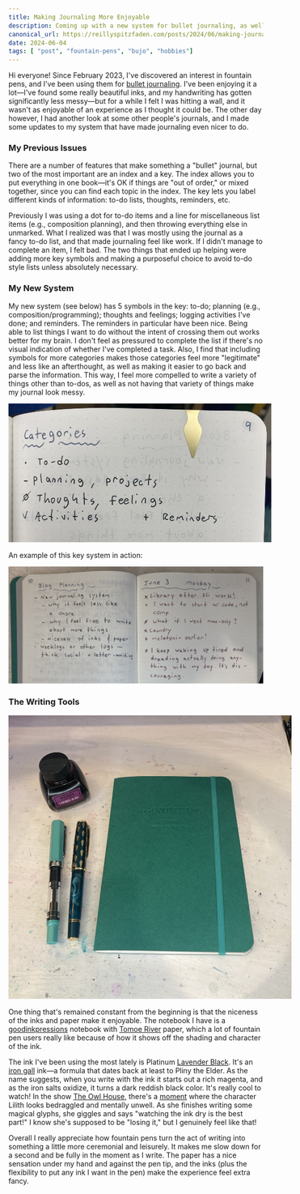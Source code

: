 ```yaml
---
title: Making Journaling More Enjoyable
description: Coming up with a new system for bullet journaling, as well as the fountain pen inks and paper I'm using
canonical_url: https://reillyspitzfaden.com/posts/2024/06/making-journaling-more-enjoyable/
date: 2024-06-04
tags: [ "post", "fountain-pens", "bujo", "hobbies"]
---
```

<style>
    @media screen and (min-width: 760px) {
        #bujo_key {
            max-width: 520px;
        }

        #writing_supplies {
            max-width: 560px;
        }
    }
</style>

Hi everyone! Since February 2023, I've discovered an interest in fountain pens, and I've been using them for [bullet journaling](https://en.wikipedia.org/wiki/Bullet_journal). I've been enjoying it a lot—I've found some really beautiful inks, and my handwriting has gotten significantly less messy—but for a while I felt I was hitting a wall, and it wasn't as enjoyable of an experience as I thought it could be. The other day however, I had another look at some other people's journals, and I made some updates to my system that have made journaling even nicer to do.

### My Previous Issues

There are a number of features that make something a "bullet" journal, but two of the most important are an index and a key. The index allows you to put everything in one book—it's OK if things are "out of order," or mixed together, since you can find each topic in the index. The key lets you label different kinds of information: to-do lists, thoughts, reminders, etc.

Previously I was using a dot for to-do items and a line for miscellaneous list items (e.g., composition planning), and then throwing everything else in unmarked. What I realized was that I was mostly using the journal as a fancy to-do list, and that made journaling feel like work. If I didn't manage to complete an item, I felt bad. The two things that ended up helping were adding more key symbols and making a purposeful choice to avoid to-do style lists unless absolutely necessary.

### My New System

My new system (see below) has 5 symbols in the key: to-do; planning (e.g., composition/programming); thoughts and feelings; logging activities I've done; and reminders. The reminders in particular have been nice. Being able to list things I want to do without the intent of crossing them out works better for my brain. I don't feel as pressured to complete the list if there's no visual indication of whether I've completed a task. Also, I find that including symbols for more categories makes those categories feel more "legitimate" and less like an afterthought, as well as making it easier to go back and parse the information. This way, I feel more compelled to write a variety of things other than to-dos, as well as not having that variety of things make my journal look messy.

<img id="bujo_key" src="/media/blog/2024/06/bujo_p9_categories_060224.JPG" alt="The key for my bullet journal, with a dot for to-do; line for planning/projects; slashed 'o' for thoughts/feelings; check for activities; and '+' for reminders" />

An example of this key system in action:

<img id="bujo_spread" src="/media/blog/2024/06/bujo_p10_11_060424.jpg" alt="Two facing pages of my journal, with the verso showing blog planning notes, and the recto showing my June 3 day log" />

### The Writing Tools

<img id="writing_supplies" src="/media/blog/2024/06/bujo_pens_ink_060424.JPG" alt="A bottle of ink, two fountain pens, and a teal-green A5 journal" />

One thing that's remained constant from the beginning is that the niceness of the inks and paper make it enjoyable. The notebook I have is a [goodinkpressions](https://www.etsy.com/listing/910203327/a5-tomoe-river-68gsm-180-pgs-cream-white) notebook with [Tomoe River](https://paintspot.ca/art-supplies/artist-paper/japanese-paper-place-washi/awagami-washi-paper/tomoe-river-paper-packs/) paper, which a lot of fountain pen users really like because of how it shows off the shading and character of the ink.

The ink I've been using the most lately is Platinum [Lavender Black](https://mountainofink.com/blog/platinum-lavender-black). It's an [iron gall](https://en.wikipedia.org/wiki/Iron_gall_ink) ink—a formula that dates back at least to Pliny the Elder. As the name suggests, when you write with the ink it starts out a rich magenta, and as the iron salts oxidize, it turns a dark reddish black color. It's really cool to watch! In the show [The Owl House](https://en.wikipedia.org/wiki/The_Owl_House), there's a [moment](https://www.youtube.com/watch?v=b3EfQkb6IMs&t=165s) where the character Lilith looks bedraggled and mentally unwell. As she finishes writing some magical glyphs, she giggles and says "watching the ink dry is the best part!" I know she's supposed to be "losing it," but I genuinely feel like that!

Overall I really appreciate how fountain pens turn the act of writing into something a little more ceremonial and leisurely. It makes me slow down for a second and be fully in the moment as I write. The paper has a nice sensation under my hand and against the pen tip, and the inks (plus the flexibility to put any ink I want in the pen) make the experience feel extra fancy.
